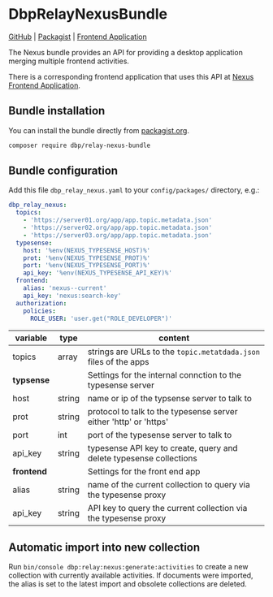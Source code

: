 # DbpRelayNexusBundle

[GitHub](https://github.com/relay-nexus-bundle) |
[Packagist](https://packagist.org/packages/dbp/relay-nexus-bundle) |
[Frontend Application](https://github.com/digital-blueprint/nexus-app)

The Nexus bundle provides an API for providing a desktop application merging
multiple frontend activities.

There is a corresponding frontend application that uses this API at [Nexus Frontend Application](https://github.com/digital-blueprint/nexus-app).

## Bundle installation

You can install the bundle directly from [packagist.org](https://packagist.org/packages/dbp/relay-nexus-bundle).

```bash
composer require dbp/relay-nexus-bundle
```

## Bundle configuration

Add this file `dbp_relay_nexus.yaml` to your `config/packages/` directory, e.g.:

```yaml
dbp_relay_nexus:
  topics:
    - 'https://server01.org/app/app.topic.metadata.json'
    - 'https://server02.org/app/app.topic.metadata.json'
    - 'https://server03.org/app/app.topic.metadata.json'
  typesense:
    host: '%env(NEXUS_TYPESENSE_HOST)%'
    prot: '%env(NEXUS_TYPESENSE_PROT)%'
    port: '%env(NEXUS_TYPESENSE_PORT)%'
    api_key: '%env(NEXUS_TYPESENSE_API_KEY)%'
  frontend:
    alias: 'nexus--current'
    api_key: 'nexus:search-key'
  authorization:
    policies:
      ROLE_USER: 'user.get("ROLE_DEVELOPER")'
```

| variable     | type   | content                                                             |
|--------------|--------|---------------------------------------------------------------------|
| topics       | array  | strings are URLs to the `topic.metatdada.json` files of the apps    |
| **typsense** |        | Settings for the internal connction to the typesense server         |
| host         | string | name or ip of the typsense server to talk to                        |
| prot         | string | protocol to talk to the typesense server either 'http' or 'https'   |
| port         | int    | port of the typesense server to talk to                             |
| api_key      | string | typesense API key to create, query and delete typesense collections |
| **frontend** |        | Settings for the front end app                                      |
| alias        | string | name of the current collection to query via the typesense proxy     |
| api_key      | string | API key to query the current collection via the typesense proxy     |

## Automatic import into new collection

Run `bin/console dbp:relay:nexus:generate:activities` to create a new collection with currently available activities. If documents were imported, the alias is set to the latest import and obsolete collections are deleted.
